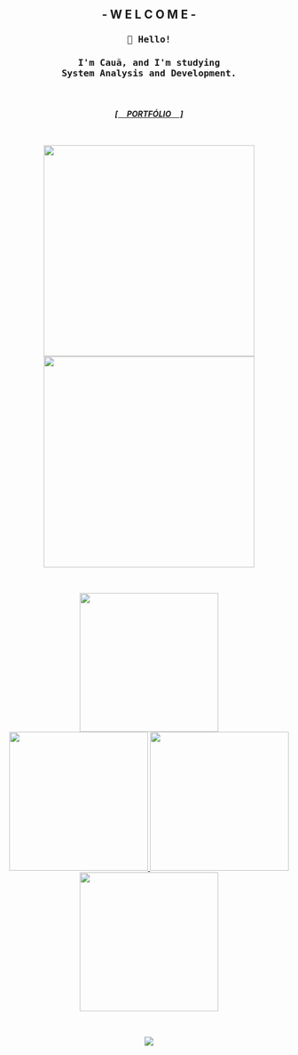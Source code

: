 <section align="center">
  <div>
    <h1>
      - W E L C O M E -
    </h1>
  </div>
</section>
<section align="center">
  <div>
    <h3><samp>👋 Hello!</samp></h3>
  </div>
  <div>
    <h3>
      <samp>I'm Cauã, and I'm studying</samp></br>
      <samp>System Analysis and Development.</samp>
    </h3></br>
  </div>
</section>
<section align="center">
  <div>
    <h4>
      <i><b><a href="https://nun3s01.github.io/portfolio-page-web/">[ㅤ PORTFÓLIO ㅤ]</a></b></i>
    </h4>
  </div>
</section>
<section>
  <div>
    <h1></h1></br>    <!--  Linha 01: Separação de [CABEÇA] E [CORPO]  -->
  </div>  
</section>
<section align="center">
  <div>
    <div>
      <img src="https://github-readme-stats.vercel.app/api?username=Nun3s01&show=reviews&show_icons=true&theme=shadow_red&icon_color=ff0000&title_color=ffffff&text_color=ededed&bg_color=070417"width="380"/>
      <img src="https://github-readme-stats.vercel.app/api/top-langs/?username=Nun3s01&layout=compact&show_icons=true&theme=shadow_red&icon_color=ff0000&title_color=ffffff&text_color=ededed&bg_color=070417" width="380"/>  
    </div>
  </div>
</section>
<section>
  <div>
    <h1></h1></br>    <!--  Linha 02: Separação de [ESTATÍSTICAS] E [PROJETOS]  -->
  </div>  
</section>
<section align="center">
  <div>
    <div>
      <a href="https://github.com/Nun3s01/bhaskara.s-algorithm">
        <img src="https://github-readme-stats.vercel.app/api/pin/?username=Nun3s01&repo=bhaskara.s-algorithm&theme=shadow_red&icon_color=ff0000&text_color=ededed&title_color=ffffff&bg_color=070417" width="250"/>
      </a>
    </div>
    <div>      
      <a href="https://github.com/Nun3s01/hello-world">
        <img src="https://github-readme-stats.vercel.app/api/pin/?username=Nun3s01&repo=hello-world&theme=shadow_red&icon_color=ff0000&text_color=ededed&title_color=ffffff&bg_color=070417" width="250"/>
      </a>
      <a href="https://github.com/Nun3s01/web-application-project">
        <img src="https://github-readme-stats.vercel.app/api/pin/?username=Nun3s01&repo=web-application-project&theme=shadow_red&icon_color=ff0000&text_color=ededed&title_color=ffffff&bg_color=070417" width="250"/>
      </a>
    </div>
    <div>
      <a href="https://github.com/Nun3s01/converting-seconds.py">
        <img src="https://github-readme-stats.vercel.app/api/pin/?username=Nun3s01&repo=converting-seconds.py&theme=shadow_red&icon_color=ff0000&text_color=ededed&title_color=ffffff&bg_color=070417" width="250"/>
      </a>
    </div>
  </div>
</section>
<section>
  <div>
    <h1></h1></br>    <!--  Linha 03: Separação de [PROJETOS] E [RODAPÉ]  -->
  </div>  
</section>
<footer>
  <div align="center">
    <img src="https://komarev.com/ghpvc/?username=Nun3s01&style=plastic&color=blue"/>
  </div>
</footer>
